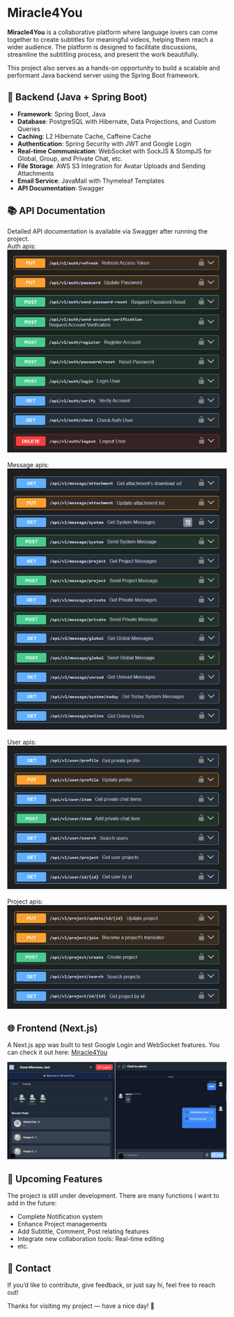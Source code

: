 # Miracle4You

**Miracle4You** is a collaborative platform where language lovers can come together to create subtitles for meaningful videos, helping them reach a wider audience. The platform is designed to facilitate discussions, streamline the subtitling process, and present the work beautifully.

This project also serves as a hands-on opportunity to build a scalable and performant Java backend server using the Spring Boot framework.

## 🚀 Backend (Java + Spring Boot)

- **Framework**: Spring Boot, Java
- **Database**: PostgreSQL with Hibernate, Data Projections, and Custom Queries
- **Caching**: L2 Hibernate Cache, Caffeine Cache
- **Authentication**: Spring Security with JWT and Google Login
- **Real-time Communication**: WebSocket with SockJS & StompJS for Global, Group, and Private Chat, etc.
- **File Storage**: AWS S3 Integration for Avatar Uploads and Sending Attachments
- **Email Service**: JavaMail with Thymeleaf Templates
- **API Documentation**: Swagger

## 📚 API Documentation

Detailed API documentation is available via Swagger after running the project.
<br />
Auth apis:
<br />
![auth](./images/api/auth.png)
<br /><br />
Message apis:
<br />
![message](./images/api/message.png)
<br /><br />
User apis:
<br />
![user](./images/api/user.png)
<br /><br />
Project apis:
<br />
![project](./images/api/project.png)

## 🌐 Frontend (Next.js)

A Next.js app was built to test Google Login and WebSocket features. You can check it out here: [Miracle4You](https://miracle4you.vercel.app)

![App](./images/app.png)

## 📌 Upcoming Features

The project is still under development. There are many functions I want to add in the future:

- Complete Notification system
- Enhance Project managements
- Add Subtitle, Comment, Post relating features
- Integrate new collaboration tools: Real-time editing
- etc.

## 💌 Contact

If you’d like to contribute, give feedback, or just say hi, feel free to reach out!

Thanks for visiting my project — have a nice day! 🌼
